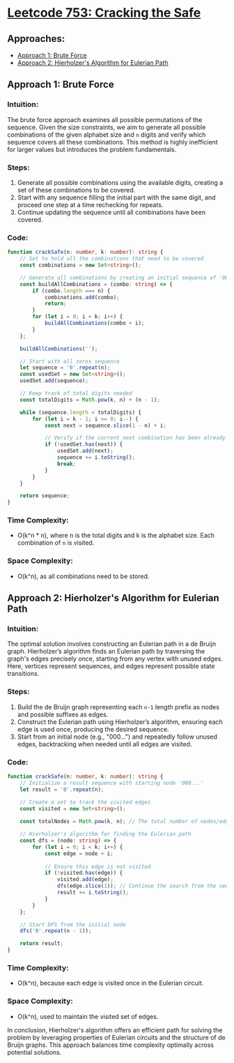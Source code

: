 # [Leetcode 753: Cracking the Safe](https://leetcode.com/problems/cracking-the-safe/)

## Approaches:
- [Approach 1: Brute Force](#approach-1-brute-force)
- [Approach 2: Hierholzer's Algorithm for Eulerian Path](#approach-2-hierholzers-algorithm-for-eulerian-path)

## Approach 1: Brute Force

### Intuition:
The brute force approach examines all possible permutations of the sequence. Given the size constraints, we aim to generate all possible combinations of the given alphabet size and `n` digits and verify which sequence covers all these combinations. This method is highly inefficient for larger values but introduces the problem fundamentals.

### Steps:
1. Generate all possible combinations using the available digits, creating a set of these combinations to be covered.
2. Start with any sequence filling the initial part with the same digit, and proceed one step at a time rechecking for repeats.
3. Continue updating the sequence until all combinations have been covered.

### Code:
```typescript
function crackSafe(n: number, k: number): string {
    // Set to hold all the combinations that need to be covered
    const combinations = new Set<string>();

    // Generate all combinations by creating an initial sequence of '000..' of length n
    const buildAllCombinations = (combo: string) => {
        if (combo.length === n) {
            combinations.add(combo);
            return;
        }
        for (let i = 0; i < k; i++) {
            buildAllCombinations(combo + i);
        }
    };

    buildAllCombinations('');

    // Start with all zeros sequence
    let sequence = '0'.repeat(n);
    const usedSet = new Set<string>();
    usedSet.add(sequence);

    // Keep track of total digits needed 
    const totalDigits = Math.pow(k, n) + (n - 1);

    while (sequence.length < totalDigits) {
        for (let i = k - 1; i >= 0; i--) {
            const next = sequence.slice(1 - n) + i;

            // Verify if the current next combination has been already used or not
            if (!usedSet.has(next)) {
                usedSet.add(next);
                sequence += i.toString();
                break;
            }
        }
    }

    return sequence;
}
```

### Time Complexity:
- O(k^n * n), where n is the total digits and k is the alphabet size. Each combination of `n` is visited.
### Space Complexity:
- O(k^n), as all combinations need to be stored.

## Approach 2: Hierholzer's Algorithm for Eulerian Path

### Intuition:
The optimal solution involves constructing an Eulerian path in a de Bruijn graph. Hierholzer’s algorithm finds an Eulerian path by traversing the graph's edges precisely once, starting from any vertex with unused edges. Here, vertices represent sequences, and edges represent possible state transitions.

### Steps:
1. Build the de Bruijn graph representing each `n-1` length prefix as nodes and possible suffixes as edges.
2. Construct the Eulerian path using Hierholzer’s algorithm, ensuring each edge is used once, producing the desired sequence.
3. Start from an initial node (e.g., "000...") and repeatedly follow unused edges, backtracking when needed until all edges are visited.

### Code:
```typescript
function crackSafe(n: number, k: number): string {
    // Initialize a result sequence with starting node '000...'
    let result = '0'.repeat(n);

    // Create a set to track the visited edges
    const visited = new Set<string>();
    
    const totalNodes = Math.pow(k, n); // The total number of nodes/edges in graph

    // Hierholzer's algorithm for finding the Eulerian path
    const dfs = (node: string) => {
        for (let i = 0; i < k; i++) {
            const edge = node + i;
            
            // Ensure this edge is not visited
            if (!visited.has(edge)) {
                visited.add(edge);
                dfs(edge.slice(1)); // Continue the search from the new node
                result += i.toString();
            }
        }
    };

    // Start DFS from the initial node
    dfs('0'.repeat(n - 1));

    return result;
}
```

### Time Complexity:
- O(k^n), because each edge is visited once in the Eulerian circuit.
### Space Complexity:
- O(k^n), used to maintain the visited set of edges. 

In conclusion, Hierholzer's algorithm offers an efficient path for solving the problem by leveraging properties of Eulerian circuits and the structure of de Bruijn graphs. This approach balances time complexity optimally across potential solutions.


